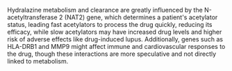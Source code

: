 Hydralazine metabolism and clearance are greatly influenced by the N-acetyltransferase 2 (NAT2) gene, which determines a patient's acetylator status, leading fast acetylators to process the drug quickly, reducing its efficacy, while slow acetylators may have increased drug levels and higher risk of adverse effects like drug-induced lupus. Additionally, genes such as HLA-DRB1 and MMP9 might affect immune and cardiovascular responses to the drug, though these interactions are more speculative and not directly linked to metabolism.